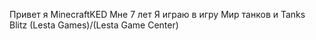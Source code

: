 Привет я MinecraftKED
Мне 7 лет
Я играю в игру Мир танков и Tanks Blitz (Lesta Games)/(Lesta Game Center)

<!---
MinecraftKED/MinecraftKED is a ✨ special ✨ repository because its `README.md` (this file) appears on your GitHub profile.
You can click the Preview link to take a look at your changes.
--->
